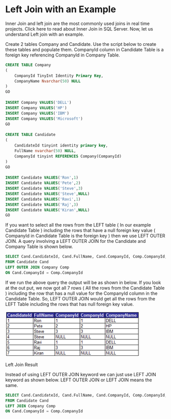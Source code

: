 # Left Join with an Example

Inner Join and left join are the most commonly used joins in real time projects. Click here to read about Inner Join in SQL Server. Now, let us understand Left join with an example.

Create 2 tables Company and Candidate. Use the script below to create these tables and populate them. CompanyId column in Candidate Table is a foreign key referencing CompanyId in Company Table.

```SQL
CREATE TABLE Company
(
    CompanyId TinyInt Identity Primary Key,
    CompanyName Nvarchar(50) NULL
)
GO

INSERT Company VALUES('DELL')
INSERT Company VALUES('HP')
INSERT Company VALUES('IBM')
INSERT Company VALUES('Microsoft')
GO

CREATE TABLE Candidate
(
    CandidateId tinyint identity primary key,
    FullName nvarchar(50) NULL,
    CompanyId tinyint REFERENCES Company(CompanyId)
)
GO

INSERT Candidate VALUES('Ron',1)
INSERT Candidate VALUES('Pete',2)
INSERT Candidate VALUES('Steve',3)
INSERT Candidate VALUES('Steve',NULL)
INSERT Candidate VALUES('Ravi',1)
INSERT Candidate VALUES('Raj',3)
INSERT Candidate VALUES('Kiran',NULL)
GO
```

If you want to select all the rows from the LEFT table ( In our example Candidate Table ) including the rows that have a null foreign key value ( CompanyId in Candidate Table is the foreign key ) then we use LEFT OUTER JOIN. A query involving a LEFT OUTER JOIN for the Candidate and Company Table is shown below.

```SQL
SELECT Cand.CandidateId, Cand.FullName, Cand.CompanyId, Comp.CompanyId, Comp.CompanyName
FROM Candidate Cand
LEFT OUTER JOIN Company Comp
ON Cand.CompanyId = Comp.CompanyId
```

If we run the above query the output will be as shown in below. If you look at the out put, we now got all 7 rows ( All the rows from the Candidate Table ) including the row that has a null value for the CompanyId column in the Candidate Table. So, LEFT OUTER JOIN would get all the rows from the LEFT Table including the rows that has null foreign key value.

![Left Join](https://github.com/shishirmax/sql-queries/blob/master/SQLNotes/img/LeftJoin.png)

Left Join Result

Instead of using LEFT OUTER JOIN keyword we can just use LEFT JOIN keyword as shown below. LEFT OUTER JOIN or LEFT JOIN means the same.

```SQL
SELECT Cand.CandidateId, Cand.FullName, Cand.CompanyId, Comp.CompanyId, Comp.CompanyName
FROM Candidate Cand
LEFT JOIN Company Comp
ON Cand.CompanyId = Comp.CompanyId
```